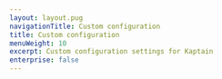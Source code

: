```yaml
---
layout: layout.pug
navigationTitle: Custom configuration
title: Custom configuration
menuWeight: 10
excerpt: Custom configuration settings for Kaptain
enterprise: false
---
```

